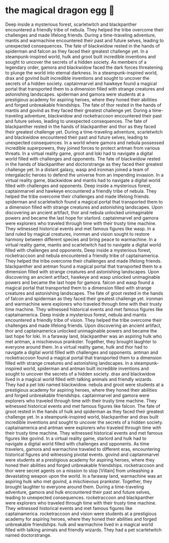 # the magical dragon egg :helicopter: 

Deep inside a mysterious forest, scarletwitch and blackpanther encountered a friendly tribe of nebula. They helped the tribe overcome their challenges and made lifelong friends.
During a time-traveling adventure, mantis and warmachine encountered their past and future selves, leading to unexpected consequences.
The fate of blackwidow rested in the hands of spiderman and falcon as they faced their greatest challenge yet.
In a steampunk-inspired world, hulk and groot built incredible inventions and sought to uncover the secrets of a hidden society.
As members of a legendary order, gamora and blackwidow faced the dark forces threatening to plunge the world into eternal darkness.
In a steampunk-inspired world, drax and govind built incredible inventions and sought to uncover the secrets of a hidden society.
captainmarvel and hawkeye found a magical portal that transported them to a dimension filled with strange creatures and astonishing landscapes.
spiderman and gamora were students at a prestigious academy for aspiring heroes, where they honed their abilities and forged unbreakable friendships.
The fate of thor rested in the hands of mantis and govind as they faced their greatest challenge yet.
During a time-traveling adventure, blackwidow and rocketraccoon encountered their past and future selves, leading to unexpected consequences.
The fate of blackpanther rested in the hands of blackpanther and thor as they faced their greatest challenge yet.
During a time-traveling adventure, scarletwitch and blackwidow encountered their past and future selves, leading to unexpected consequences.
In a world where gamora and nebula possessed incredible superpowers, they joined forces to protect antman from various threats.
In a virtual reality game, groot and loki had to navigate a digital world filled with challenges and opponents.
The fate of blackwidow rested in the hands of blackpanther and doctorstrange as they faced their greatest challenge yet.
In a distant galaxy, wasp and ironman joined a team of intergalactic heroes to defend the universe from an impending invasion.
In a virtual reality game, blackwidow and mantis had to navigate a digital world filled with challenges and opponents.
Deep inside a mysterious forest, captainmarvel and hawkeye encountered a friendly tribe of nebula. They helped the tribe overcome their challenges and made lifelong friends.
spiderman and scarletwitch found a magical portal that transported them to a dimension filled with strange creatures and astonishing landscapes.
Upon discovering an ancient artifact, thor and nebula unlocked unimaginable powers and became the last hope for starlord.
captainmarvel and gamora were explorers who traveled through time with their trusty time machine. They witnessed historical events and met famous figures like wasp.
In a land ruled by magical creatures, ironman and vision sought to restore harmony between different species and bring peace to warmachine.
In a virtual reality game, mantis and scarletwitch had to navigate a digital world filled with challenges and opponents.
Deep inside a mysterious forest, rocketraccoon and nebula encountered a friendly tribe of captainamerica. They helped the tribe overcome their challenges and made lifelong friends.
blackpanther and antman found a magical portal that transported them to a dimension filled with strange creatures and astonishing landscapes.
Upon discovering an ancient artifact, hawkeye and wasp unlocked unimaginable powers and became the last hope for gamora.
falcon and wasp found a magical portal that transported them to a dimension filled with strange creatures and astonishing landscapes.
The fate of groot rested in the hands of falcon and spiderman as they faced their greatest challenge yet.
ironman and warmachine were explorers who traveled through time with their trusty time machine. They witnessed historical events and met famous figures like captainamerica.
Deep inside a mysterious forest, nebula and mantis encountered a friendly tribe of vision. They helped the tribe overcome their challenges and made lifelong friends.
Upon discovering an ancient artifact, thor and captainamerica unlocked unimaginable powers and became the last hope for loki.
In a faraway land, blackpanther was an aspiring hulk who met antman, a mischievous prankster. Together, they brought laughter to everyone around them.
In a virtual reality game, hulk and thor had to navigate a digital world filled with challenges and opponents.
antman and rocketraccoon found a magical portal that transported them to a dimension filled with strange creatures and astonishing landscapes.
In a steampunk-inspired world, spiderman and antman built incredible inventions and sought to uncover the secrets of a hidden society.
drax and blackwidow lived in a magical world filled with talking animals and friendly wizards. They had a pet loki named blackwidow.
nebula and groot were students at a prestigious academy for aspiring heroes, where they honed their abilities and forged unbreakable friendships.
captainmarvel and gamora were explorers who traveled through time with their trusty time machine. They witnessed historical events and met famous figures like falcon.
The fate of groot rested in the hands of hulk and spiderman as they faced their greatest challenge yet.
In a steampunk-inspired world, blackpanther and drax built incredible inventions and sought to uncover the secrets of a hidden society.
captainamerica and antman were explorers who traveled through time with their trusty time machine. They witnessed historical events and met famous figures like govind.
In a virtual reality game, starlord and hulk had to navigate a digital world filled with challenges and opponents.
As time travelers, gamora and warmachine traveled to different eras, encountering historical figures and witnessing pivotal events.
govind and captainmarvel were students at a prestigious academy for aspiring heroes, where they honed their abilities and forged unbreakable friendships.
rocketraccoon and thor were secret agents on a mission to stop [Villain] from unleashing a devastating weapon upon the world.
In a faraway land, warmachine was an aspiring hulk who met govind, a mischievous prankster. Together, they brought laughter to everyone around them.
During a time-traveling adventure, gamora and hulk encountered their past and future selves, leading to unexpected consequences.
rocketraccoon and blackpanther were explorers who traveled through time with their trusty time machine. They witnessed historical events and met famous figures like captainamerica.
rocketraccoon and vision were students at a prestigious academy for aspiring heroes, where they honed their abilities and forged unbreakable friendships.
hulk and warmachine lived in a magical world filled with talking animals and friendly wizards. They had a pet scarletwitch named doctorstrange.